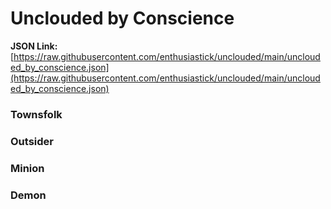 # Unclouded by Conscience

**JSON Link:** [https://raw.githubusercontent.com/enthusiastick/unclouded/main/unclouded_by_conscience.json](https://raw.githubusercontent.com/enthusiastick/unclouded/main/unclouded_by_conscience.json)

### Townsfolk

### Outsider

### Minion

### Demon


